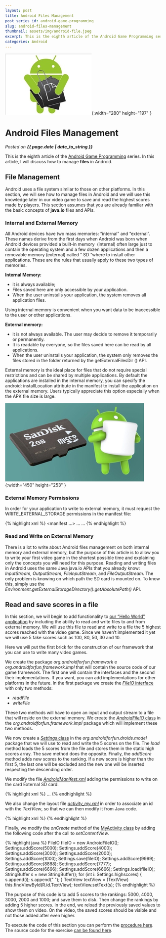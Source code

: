 ```yaml
---
layout: post
title: Android Files Management
post_series_id: android-game-programming
slug: android-files-management
thumbnail: assets/img/android-file.jpeg
excerpt: This is the eighth article of the Android Game Programming series. In this article, I will discuss how to manage files
categories: Android
---
```


![Android Files Management](assets/img/android-file.jpeg){:width="280" height="197" }

# Android Files Management
_Posted on **{{ page.date | date_to_string }}**_

This is the eighth article of the [Android Game Programming](android-game-programming) series. In this article, I will discuss how to manage **files** in Android.

## File Management

Android uses a file system similar to those on other platforms. In this section, we will see how to manage files in Android and we will use this knowledge later in our video game to save and read the highest scores made by players. This section assumes that you are already familiar with the basic concepts of **java.io** files and APIs.

### Internal and External Memory

All Android devices have two mass memories: “internal” and “external”. These names derive from the first days when Android was born when Android devices provided a built-in memory  (internal) often large just to contain the operating system and a few dozen applications and then a removable memory (external) called ” SD “where to install other applications. These are the rules that usually apply to these two types of memories.

**Internal Memory:**

-   it is always available;
-   Files saved here are only accessible by your application.
-   When the user uninstalls your application, the system removes all application files.

Using internal memory is convenient when you want data to be inaccessible to the user or other applications.

**External memory:**

-   it is not always available. The user may decide to remove it temporarily or permanently.
-   It is readable by everyone, so the files saved here can be read by all applications.
-   When the user uninstalls your application, the system only removes the files stored in the folder returned by the getExternalFilesDir () API.

External memory is the ideal place for files that do not require special restrictions and can be shared by multiple applications. By default the applications are installed in the internal memory, you can specify the android: installLocation attribute in the manifest to install the application on the external memory. Users typically appreciate this option especially when the APK file size is large.

![SD Card External Storage](assets/img/sd-card-external-storage.jpeg){:width="450" height="253" }

### External Memory Permissions

In order for your application to write to external memory, it must request the WRITE\_EXTERNAL\_STORAGE permissions in the manifest file:

{% highlight xml %}
<manifest ...>
    ...
    <uses-permission android:name="android.permission.WRITE_EXTERNAL_STORAGE" />
    ...
</manifest>
{% endhighlight %}

### Read and Write on External Memory

There is a lot to write about Android files management on both internal memory and external memory, but the purpose of this article is to allow you to write your first video game in the shortest possible time and explaining only the concepts you will need for this purpose. Reading and writing files in Android uses the same Java java.io APIs that you already know: _InputStream_, _OutputStream_, _FileInputStream,_ and _FileOutputStream_. The only problem is knowing on which path the SD card is mounted on. To know this, simply use the _Environment.getExternalStorageDirectory().getAbsolutePath()_ API.

## Read and save scores in a file

In this section, we will begin to add functionality to [our “Hello World” application](how-to-create-an-android-application) by including the ability to read and write files to and from external memory. We will use this file to read and write to a file the 5 highest scores reached with the video game. Since we haven’t implemented it yet we will use 5 fake scores such as 100, 80, 50, 30 and 10.

Here we will put the first brick for the construction of our framework that you can use to write many video games.

We create the package _org.androidforfun.framework_ e _org.androidforfun.framework.impl_ that will contain the source code of our game framework. The first one will contain the interfaces and the second their implementations. If you want, you can add implementations for other platforms in the future. In the first package we create the [_FileIO_ interface](https://github.com/sasadangelo/HelloWorldApp/blob/0.0.2/app/src/main/java/org/androidforfun/framework/FileIO.java) with only two methods:

-   _readFile_
-   _writeFile_

These two methods will have to open an input and output stream to a file that will reside on the external memory. We create the [_AndroidFileIO_ class](https://github.com/sasadangelo/HelloWorldApp/blob/0.0.2/app/src/main/java/org/androidforfun/framework/impl/AndroidFileIO.java) in the _org.androidforfun.framework.impl_ package which will implement these two methods.

We now create a [_Settings_ class](https://github.com/sasadangelo/HelloWorldApp/blob/0.0.2/app/src/main/java/org/androidforfun/droids/model/Settings.java) in the _org.androidforfun.droids.model_ package that we will use to read and write the 5 scores on the file. The _load_ method loads the 5 scores from the file and stores them in the static high scores array. The save method does the opposite. Finally, the _addScore_ method adds new scores to the ranking. If a new score is higher than the first 5, the last one will be excluded and the new one will be inserted respecting the descending order.

We modify the file _[AndroidManifest.xml](https://github.com/sasadangelo/HelloWorldApp/blob/0.0.2/app/src/main/AndroidManifest.xml)_ adding the permissions to write on the card External SD card.

{% highlight xml %}
    ...
    </application>
    <uses-permission android:name="android.permission.WRITE_EXTERNAL_STORAGE"/>
</manifest>
{% endhighlight %}

We also change the layout file [_activity\_my.xml_](https://github.com/sasadangelo/HelloWorldApp/blob/0.0.2/app/src/main/res/layout/activity_my.xml) in order to associate an id with the _TextView_, so that we can then modify it from Java code.

{% highlight xml %}
<TextView android:id="@+id/TextView" android:text="@string/hello_world" android:layout_width="wrap_content" android:layout_height="wrap_content" />
{% endhighlight %}

Finally, we modify the _onCreate_ method of the [MyActivity class](https://github.com/sasadangelo/HelloWorldApp/blob/0.0.2/app/src/main/java/org/androidforfun/helloworldapp/MyActivity.java) by adding the following code after the call to _setContentView_.

{% highlight java %}
FileIO fileIO = new AndroidFileIO();
Settings.addScore(5000);
Settings.addScore(4000);
Settings.addScore(3000);
Settings.addScore(2000);
Settings.addScore(1000);
Settings.save(fileIO);
Settings.addScore(9999);
Settings.addScore(8888);
Settings.addScore(7777);
Settings.addScore(6666);
Settings.addScore(6666);
Settings.load(fileIO);
StringBuffer s = new StringBuffer();
for (int i: Settings.highscores) {
    s.append(i);
    s.append(" ");
}
TextView textView = (TextView) this.findViewById(R.id.TextView);
textView.setText(s);
{% endhighlight %}

The purpose of this code is to add 5 scores to the rankings: 5000, 4000, 3000, 2000 and 1000; and save them to disk. Then change the rankings by adding 5 higher scores. In the end, we reload the previously saved values to show them on video. On the video, the saved scores should be visible and not those added after even higher.

To execute the code of this section you can perform the [procedure here](how-to-create-an-android-application). The source code for the exercise [can be found here](https://github.com/sasadangelo/HelloWorldApp/archive/0.0.2.zip).
